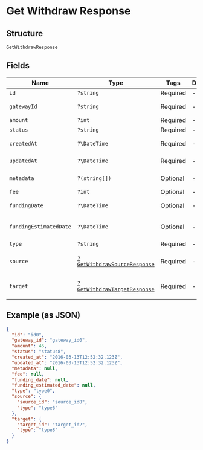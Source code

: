 
# Get Withdraw Response

## Structure

`GetWithdrawResponse`

## Fields

| Name | Type | Tags | Description | Getter | Setter |
|  --- | --- | --- | --- | --- | --- |
| `id` | `?string` | Required | - | getId(): ?string | setId(?string id): void |
| `gatewayId` | `?string` | Required | - | getGatewayId(): ?string | setGatewayId(?string gatewayId): void |
| `amount` | `?int` | Required | - | getAmount(): ?int | setAmount(?int amount): void |
| `status` | `?string` | Required | - | getStatus(): ?string | setStatus(?string status): void |
| `createdAt` | `?\DateTime` | Required | - | getCreatedAt(): ?\DateTime | setCreatedAt(?\DateTime createdAt): void |
| `updatedAt` | `?\DateTime` | Required | - | getUpdatedAt(): ?\DateTime | setUpdatedAt(?\DateTime updatedAt): void |
| `metadata` | `?(string[])` | Optional | - | getMetadata(): ?array | setMetadata(?array metadata): void |
| `fee` | `?int` | Optional | - | getFee(): ?int | setFee(?int fee): void |
| `fundingDate` | `?\DateTime` | Optional | - | getFundingDate(): ?\DateTime | setFundingDate(?\DateTime fundingDate): void |
| `fundingEstimatedDate` | `?\DateTime` | Optional | - | getFundingEstimatedDate(): ?\DateTime | setFundingEstimatedDate(?\DateTime fundingEstimatedDate): void |
| `type` | `?string` | Required | - | getType(): ?string | setType(?string type): void |
| `source` | [`?GetWithdrawSourceResponse`](../../doc/models/get-withdraw-source-response.md) | Required | - | getSource(): ?GetWithdrawSourceResponse | setSource(?GetWithdrawSourceResponse source): void |
| `target` | [`?GetWithdrawTargetResponse`](../../doc/models/get-withdraw-target-response.md) | Required | - | getTarget(): ?GetWithdrawTargetResponse | setTarget(?GetWithdrawTargetResponse target): void |

## Example (as JSON)

```json
{
  "id": "id0",
  "gateway_id": "gateway_id0",
  "amount": 46,
  "status": "status8",
  "created_at": "2016-03-13T12:52:32.123Z",
  "updated_at": "2016-03-13T12:52:32.123Z",
  "metadata": null,
  "fee": null,
  "funding_date": null,
  "funding_estimated_date": null,
  "type": "type0",
  "source": {
    "source_id": "source_id8",
    "type": "type6"
  },
  "target": {
    "target_id": "target_id2",
    "type": "type8"
  }
}
```

